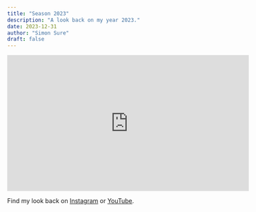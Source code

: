 ```yaml
---
title: "Season 2023"
description: "A look back on my year 2023."
date: 2023-12-31
author: "Simon Sure"
draft: false
---
```


<iframe width="560" height="315" src="https://www.youtube.com/embed/qZgWbL8bKUs?si=8DlqF40uQX9QaOeo" title="YouTube video player" frameborder="0" allow="accelerometer; autoplay; clipboard-write; encrypted-media; gyroscope; picture-in-picture; web-share" referrerpolicy="strict-origin-when-cross-origin" allowfullscreen></iframe>

Find my look back on [Instagram](https://www.instagram.com/reel/C1iHzUToPzK/?utm_source=ig_web_copy_link&igsh=MzRlODBiNWFlZA==) or [YouTube](https://youtu.be/qZgWbL8bKUs).
